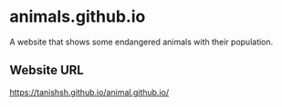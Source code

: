# animals.github.io
 A website that shows some endangered animals with their population.

## Website URL

<https://tanishsh.github.io/animal.github.io/>

